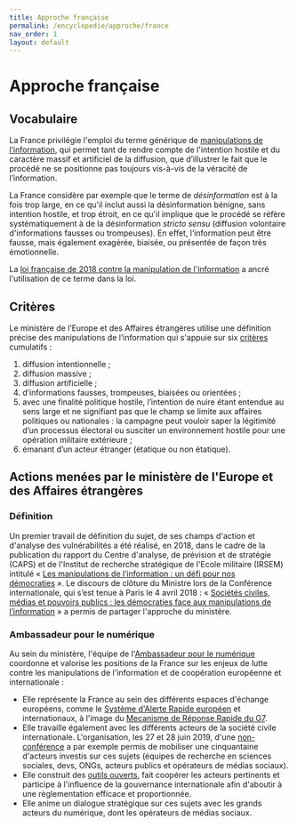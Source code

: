 ```yaml
---
title: Approche française
permalink: /encyclopedie/approche/france
nav_order: 1
layout: default
---
```


# Approche française

## Vocabulaire

La France privilégie l'emploi du terme générique de [manipulations de l’information](/encyclopedie/definitions), qui permet tant de rendre compte de l'intention hostile et du caractère massif et artificiel de la diffusion, que d’illustrer le fait que le procédé ne se positionne pas toujours vis-à-vis de la véracité de l’information.

La France considère par exemple que le terme de _désinformation_ est à la fois trop large, en ce qu'il inclut aussi la désinformation bénigne, sans intention hostile, et trop étroit, en ce qu'il implique que le procédé se réfère systématiquement à de la désinformation _stricto sensu_ (diffusion volontaire d'informations fausses ou trompeuses). En effet, l’information peut être fausse, mais également exagérée, biaisée, ou présentée de façon très émotionnelle.

La [loi française de 2018 contre la manipulation de l'information](https://disinfo.quaidorsay.fr/encyclopedia/reaction/case-studies#legislation) a ancré l'utilisation de ce terme dans la loi.


## Critères

Le ministère de l’Europe et des Affaires étrangères utilise une définition précise des manipulations de l’information qui s'appuie sur six [critères](/encyclopedia) cumulatifs :

1. diffusion intentionnelle ;
2. diffusion massive ;
3. diffusion artificielle ;
4. d’informations fausses, trompeuses, biaisées ou orientées ;
5. avec une finalité politique hostile, l’intention de nuire étant entendue au sens large et ne signifiant pas que le champ se limite aux affaires politiques ou nationales : la campagne peut vouloir saper la légitimité d’un processus électoral ou susciter un environnement hostile pour une opération militaire extérieure ;
6. émanant d’un acteur étranger (étatique ou non étatique).


## Actions menées par le ministère de l'Europe et des Affaires étrangères

### Définition

Un premier travail de définition du sujet, de ses champs d'action et d'analyse des vulnérabilités a été réalisé, en 2018, dans le cadre de la publication du rapport du Centre d'analyse, de prévision et de stratégie (CAPS) et de l'Institut de recherche stratégique de l'Ecole militaire (IRSEM) intitulé « [Les manipulations de l’information : un défi pour nos démocraties](https://www.diplomatie.gouv.fr/IMG/pdf/les_manipulations_de_l_information_2__cle04b2b6.pdf) ». Le discours de clôture du Ministre lors de la Conférence internationale, qui s’est tenue à Paris le 4 avril 2018 : « [Sociétés civiles, médias et pouvoirs publics : les démocraties face aux manipulations de l’information](https://www.diplomatie.gouv.fr/IMG/pdf/jyld_conference_manipulations_de_l_information_prononce_cle0da3d8-1.pdf) » a permis de partager l'approche du ministère.

### Ambassadeur pour le numérique

Au sein du ministère, l'équipe de l'[Ambassadeur pour le numérique](https://twitter.com/AmbNum) coordonne et valorise les positions de la France sur les enjeux de lutte contre les manipulations de l'information et de coopération européenne et internationale :

- Elle représente la France au sein des différents espaces d'échange européens, comme le [Système d'Alerte Rapide européen](/encyclopedia/reaction/actors#eu-rapid-alert-system-ras) et internationaux, à l'image du [Mecanisme de Réponse Rapide du G7](/encyclopedia/reaction/actors#g7-rapid-reaction-mechanism-rrm).
- Elle travaille également avec les différents acteurs de la société civile internationale. L'organisation, les 27 et 28 juin 2019, d'une [non-conférence](/encyclopedia/unconference) a par exemple permis de mobiliser une cinquantaine d'acteurs investis sur ces sujets (équipes de recherche en sciences sociales, devs, ONGs, acteurs publics et opérateurs de médias sociaux).
- Elle construit des [outils ouverts](/), fait coopérer les acteurs pertinents et participe à l'influence de la gouvernance internationale afin d'aboutir à une règlementation efficace et proportionnée.
- Elle anime un dialogue stratégique sur ces sujets avec les grands acteurs du numérique, dont les opérateurs de médias sociaux.
